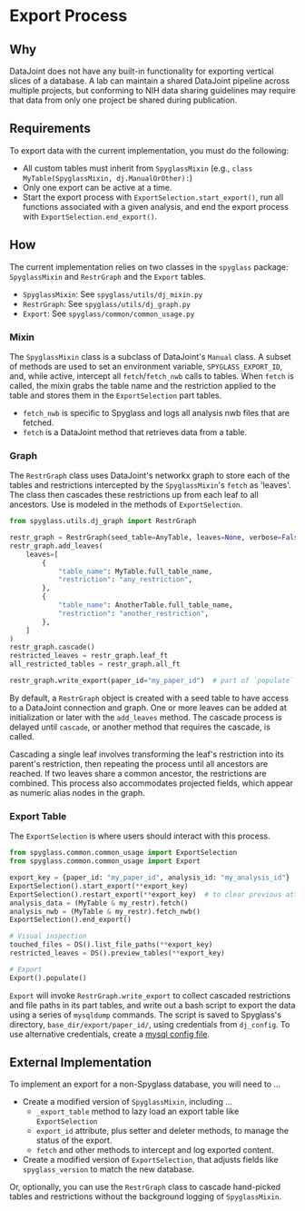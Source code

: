 # Export Process

## Why

DataJoint does not have any built-in functionality for exporting vertical slices
of a database. A lab can maintain a shared DataJoint pipeline across multiple
projects, but conforming to NIH data sharing guidelines may require that data
from only one project be shared during publication.

## Requirements

To export data with the current implementation, you must do the following:

- All custom tables must inherit from `SpyglassMixin` (e.g.,
    `class MyTable(SpyglassMixin, dj.ManualOrOther):`)
- Only one export can be active at a time.
- Start the export process with `ExportSelection.start_export()`, run all
    functions associated with a given analysis, and end the export process with
    `ExportSelection.end_export()`.

## How

The current implementation relies on two classes in the `spyglass` package:
`SpyglassMixin` and `RestrGraph` and the `Export` tables.

- `SpyglassMixin`: See `spyglass/utils/dj_mixin.py`
- `RestrGraph`: See `spyglass/utils/dj_graph.py`
- `Export`: See `spyglass/common/common_usage.py`

### Mixin

The `SpyglassMixin` class is a subclass of DataJoint's `Manual` class. A subset
of methods are used to set an environment variable, `SPYGLASS_EXPORT_ID`, and,
while active, intercept all `fetch`/`fetch_nwb` calls to tables. When `fetch` is
called, the mixin grabs the table name and the restriction applied to the table
and stores them in the `ExportSelection` part tables.

- `fetch_nwb` is specific to Spyglass and logs all analysis nwb files that are
    fetched.
- `fetch` is a DataJoint method that retrieves data from a table.

### Graph

The `RestrGraph` class uses DataJoint's networkx graph to store each of the
tables and restrictions intercepted by the `SpyglassMixin`'s `fetch` as
'leaves'. The class then cascades these restrictions up from each leaf to all
ancestors. Use is modeled in the methods of `ExportSelection`.

```python
from spyglass.utils.dj_graph import RestrGraph

restr_graph = RestrGraph(seed_table=AnyTable, leaves=None, verbose=False)
restr_graph.add_leaves(
    leaves=[
        {
            "table_name": MyTable.full_table_name,
            "restriction": "any_restriction",
        },
        {
            "table_name": AnotherTable.full_table_name,
            "restriction": "another_restriction",
        },
    ]
)
restr_graph.cascade()
restricted_leaves = restr_graph.leaf_ft
all_restricted_tables = restr_graph.all_ft

restr_graph.write_export(paper_id="my_paper_id")  # part of `populate` below
```

By default, a `RestrGraph` object is created with a seed table to have access to
a DataJoint connection and graph. One or more leaves can be added at
initialization or later with the `add_leaves` method. The cascade process is
delayed until `cascade`, or another method that requires the cascade, is called.

Cascading a single leaf involves transforming the leaf's restriction into its
parent's restriction, then repeating the process until all ancestors are
reached. If two leaves share a common ancestor, the restrictions are combined.
This process also accommodates projected fields, which appear as numeric alias
nodes in the graph.

### Export Table

The `ExportSelection` is where users should interact with this process.

```python
from spyglass.common.common_usage import ExportSelection
from spyglass.common.common_usage import Export

export_key = {paper_id: "my_paper_id", analysis_id: "my_analysis_id"}
ExportSelection().start_export(**export_key)
ExportSelection().restart_export(**export_key)  # to clear previous attempt
analysis_data = (MyTable & my_restr).fetch()
analysis_nwb = (MyTable & my_restr).fetch_nwb()
ExportSelection().end_export()

# Visual inspection
touched_files = DS().list_file_paths(**export_key)
restricted_leaves = DS().preview_tables(**export_key)

# Export
Export().populate()
```

`Export` will invoke `RestrGraph.write_export` to collect cascaded restrictions
and file paths in its part tables, and write out a bash script to export the
data using a series of `mysqldump` commands. The script is saved to Spyglass's
directory, `base_dir/export/paper_id/`, using credentials from `dj_config`. To
use alternative credentials, create a
[mysql config file](https://dev.mysql.com/doc/refman/8.0/en/option-files.html).

## External Implementation

To implement an export for a non-Spyglass database, you will need to ...

- Create a modified version of `SpyglassMixin`, including ...
    - `_export_table` method to lazy load an export table like `ExportSelection`
    - `export_id` attribute, plus setter and deleter methods, to manage the status
        of the export.
    - `fetch` and other methods to intercept and log exported content.
- Create a modified version of `ExportSelection`, that adjusts fields like
    `spyglass_version` to match the new database.

Or, optionally, you can use the `RestrGraph` class to cascade hand-picked tables
and restrictions without the background logging of `SpyglassMixin`.
